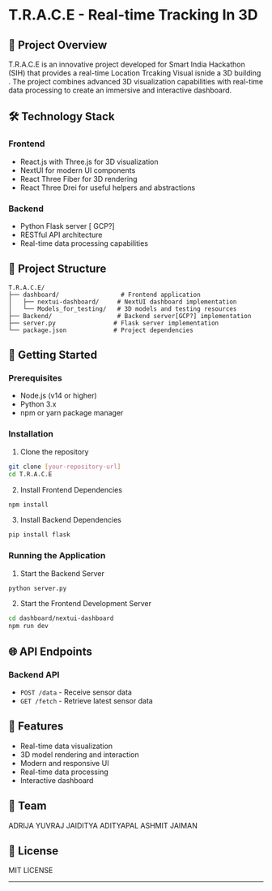 # T.R.A.C.E - Real-time Tracking In 3D

## 🚀 Project Overview

T.R.A.C.E is an innovative project developed for Smart India Hackathon (SIH) that provides a real-time Location Trcaking Visual isnide a 3D building . The project combines advanced 3D visualization capabilities with real-time data processing to create an immersive and interactive dashboard.

## 🛠️ Technology Stack

### Frontend

- React.js with Three.js for 3D visualization
- NextUI for modern UI components
- React Three Fiber for 3D rendering
- React Three Drei for useful helpers and abstractions

### Backend

- Python Flask server [ GCP?]
- RESTful API architecture
- Real-time data processing capabilities

## 📁 Project Structure

```
T.R.A.C.E/
├── dashboard/                 # Frontend application
│   ├── nextui-dashboard/     # NextUI dashboard implementation
│   └── Models_for_testing/   # 3D models and testing resources
├── Backend/                  # Backend server[GCP?] implementation
├── server.py                # Flask server implementation
└── package.json             # Project dependencies
```

## 🚀 Getting Started

### Prerequisites

- Node.js (v14 or higher)
- Python 3.x
- npm or yarn package manager

### Installation

1. Clone the repository

```bash
git clone [your-repository-url]
cd T.R.A.C.E
```

2. Install Frontend Dependencies

```bash
npm install
```

3. Install Backend Dependencies

```bash
pip install flask
```

### Running the Application

1. Start the Backend Server

```bash
python server.py
```

2. Start the Frontend Development Server

```bash
cd dashboard/nextui-dashboard
npm run dev
```

## 🌐 API Endpoints

### Backend API

- `POST /data` - Receive sensor data
- `GET /fetch` - Retrieve latest sensor data

## 🎯 Features

- Real-time data visualization
- 3D model rendering and interaction
- Modern and responsive UI
- Real-time data processing
- Interactive dashboard

## 👥 Team

ADRIJA
YUVRAJ
JAIDITYA
ADITYAPAL
ASHMIT
JAIMAN

## 📝 License

MIT LICENSE



---


